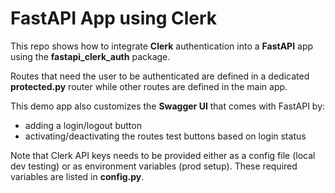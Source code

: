 # FastAPI App using Clerk

This repo shows how to integrate **Clerk** authentication into a **FastAPI** app using the **fastapi_clerk_auth** package.

Routes that need the user to be authenticated are defined in a dedicated **protected.py** router while other routes are defined in the main app.

This demo app also customizes the **Swagger UI** that comes with FastAPI by:
- adding a login/logout button
- activating/deactivating the routes test buttons based on login status

Note that Clerk API keys needs to be provided either as a config file (local dev testing) or as environment variables (prod setup).
These required variables are listed in **config.py**.
